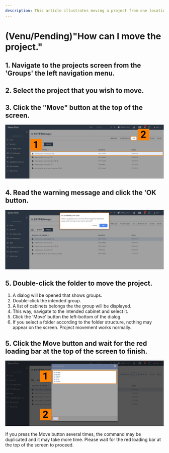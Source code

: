 ```yaml
---
description: This article illustrates moving a project from one location to another.
---
```


# \(Venu/Pending\)"How can I move the project."

## 1. Navigate to the projects screen from the 'Groups' the left navigation menu.

## 2. Select the project that you wish to move.

## 3. Click the "Move" button at the top of the screen.

![](../.gitbook/assets/image-42.png)

## 4. Read the warning message and click the 'OK button.

![](../.gitbook/assets/image-162.png)

## 5. Double-click the folder to move the project.

1. A dialog will be opened that shows groups.
2. Double-click the intended group.
3. A list of cabinets belongs the the group will be displayed.
4. This way, navigate to the intended cabinet and select it.
5. Click the 'Move' button the left-bottom of the dialog.
6. If you select a folder according to the folder structure, nothing may appear on the screen. Project movement works normally.



## 5. Click the Move button and wait for the red loading bar at the top of the screen to finish.

![](../.gitbook/assets/image-161.png)

If you press the Move button several times, the command may be duplicated and it may take more time. Please wait for the red loading bar at the top of the screen to proceed.

